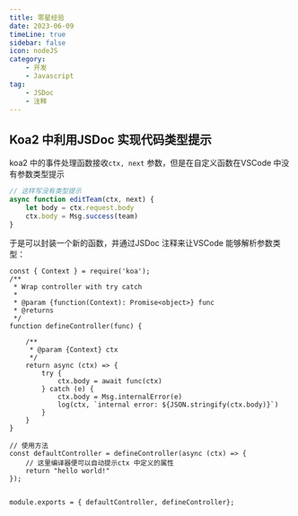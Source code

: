 ```yaml
---
title: 零星经验     
date: 2023-06-09    
timeLine: true
sidebar: false  
icon: nodeJS  
category:  
    - 开发  
    - Javascript     
tag:  
    - JSDoc  
    - 注释         
---    
```


## Koa2 中利用JSDoc 实现代码类型提示  
koa2 中的事件处理函数接收`ctx, next` 参数，但是在自定义函数在VSCode 中没有参数类型提示
```js
// 这样写没有类型提示
async function editTeam(ctx, next) {  
    let body = ctx.request.body
    ctx.body = Msg.success(team)
}
```  

于是可以封装一个新的函数，并通过JSDoc 注释来让VSCode 能够解析参数类型：  
```js{5}
const { Context } = require('koa');
/**
 * Wrap controller with try catch
 * 
 * @param {function(Context): Promise<object>} func 
 * @returns 
 */
function defineController(func) {

    /**
     * @param {Context} ctx
     */
    return async (ctx) => {
        try {
            ctx.body = await func(ctx)
        } catch (e) {
            ctx.body = Msg.internalError(e)
            log(ctx, `internal error: ${JSON.stringify(ctx.body)}`)
        }
    }
}

// 使用方法  
const defaultController = defineController(async (ctx) => {
    // 这里编译器便可以自动提示ctx 中定义的属性
    return "hello world!"
});


module.exports = { defaultController, defineController};
```
